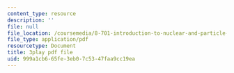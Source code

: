 ```yaml
---
content_type: resource
description: ''
file: null
file_location: /coursemedia/8-701-introduction-to-nuclear-and-particle-physics-fall-2020/999a1cb665fe3eb07c5347faa9cc19ea_J6L9uQ-IO90.pdf
file_type: application/pdf
resourcetype: Document
title: 3play pdf file
uid: 999a1cb6-65fe-3eb0-7c53-47faa9cc19ea
---
```

